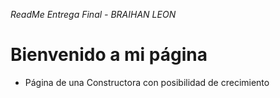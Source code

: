 *ReadMe Entrega Final - BRAIHAN LEON*

# Bienvenido a mi página

- Página de una Constructora con posibilidad de crecimiento

